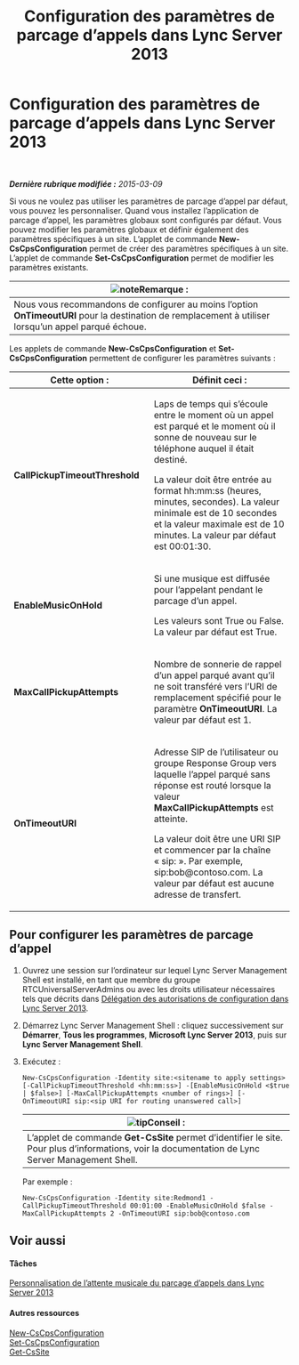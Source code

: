 ﻿---
title: Configuration des paramètres de parcage d’appels dans Lync Server 2013
TOCTitle: Configuration des paramètres de parcage d’appels dans Lync Server 2013
ms:assetid: 3bed9d09-8363-4fff-a220-f0f6d3a81241
ms:mtpsurl: https://technet.microsoft.com/fr-fr/library/Gg425886(v=OCS.15)
ms:contentKeyID: 49296947
ms.date: 05/20/2016
mtps_version: v=OCS.15
ms.translationtype: HT
---

# Configuration des paramètres de parcage d’appels dans Lync Server 2013

 

_**Dernière rubrique modifiée :** 2015-03-09_

Si vous ne voulez pas utiliser les paramètres de parcage d’appel par défaut, vous pouvez les personnaliser. Quand vous installez l’application de parcage d’appel, les paramètres globaux sont configurés par défaut. Vous pouvez modifier les paramètres globaux et définir également des paramètres spécifiques à un site. L’applet de commande **New-CsCpsConfiguration** permet de créer des paramètres spécifiques à un site. L’applet de commande **Set-CsCpsConfiguration** permet de modifier les paramètres existants.

<table>
<thead>
<tr class="header">
<th><img src="images/Gg398920.note(OCS.15).gif" title="note" alt="note" />Remarque :</th>
</tr>
</thead>
<tbody>
<tr class="odd">
<td>Nous vous recommandons de configurer au moins l’option <strong>OnTimeoutURI</strong> pour la destination de remplacement à utiliser lorsqu’un appel parqué échoue.</td>
</tr>
</tbody>
</table>


Les applets de commande **New-CsCpsConfiguration** et **Set-CsCpsConfiguration** permettent de configurer les paramètres suivants :


<table>
<colgroup>
<col style="width: 50%" />
<col style="width: 50%" />
</colgroup>
<thead>
<tr class="header">
<th>Cette option :</th>
<th>Définit ceci :</th>
</tr>
</thead>
<tbody>
<tr class="odd">
<td><p><strong>CallPickupTimeoutThreshold</strong></p></td>
<td><p>Laps de temps qui s’écoule entre le moment où un appel est parqué et le moment où il sonne de nouveau sur le téléphone auquel il était destiné.</p>
<p>La valeur doit être entrée au format hh:mm:ss (heures, minutes, secondes). La valeur minimale est de 10 secondes et la valeur maximale est de 10 minutes. La valeur par défaut est 00:01:30.</p></td>
</tr>
<tr class="even">
<td><p><strong>EnableMusicOnHold</strong></p></td>
<td><p>Si une musique est diffusée pour l’appelant pendant le parcage d’un appel.</p>
<p>Les valeurs sont True ou False. La valeur par défaut est True.</p></td>
</tr>
<tr class="odd">
<td><p><strong>MaxCallPickupAttempts</strong></p></td>
<td><p>Nombre de sonnerie de rappel d’un appel parqué avant qu’il ne soit transféré vers l’URI de remplacement spécifié pour le paramètre <strong>OnTimeoutURI</strong>. La valeur par défaut est 1.</p></td>
</tr>
<tr class="even">
<td><p><strong>OnTimeoutURI</strong></p></td>
<td><p>Adresse SIP de l’utilisateur ou groupe Response Group vers laquelle l’appel parqué sans réponse est routé lorsque la valeur <strong>MaxCallPickupAttempts</strong> est atteinte.</p>
<p>La valeur doit être une URI SIP et commencer par la chaîne « sip: ». Par exemple, sip:bob@contoso.com. La valeur par défaut est aucune adresse de transfert.</p></td>
</tr>
</tbody>
</table>


## Pour configurer les paramètres de parcage d’appel

1.  Ouvrez une session sur l’ordinateur sur lequel Lync Server Management Shell est installé, en tant que membre du groupe RTCUniversalServerAdmins ou avec les droits utilisateur nécessaires tels que décrits dans [Délégation des autorisations de configuration dans Lync Server 2013](lync-server-2013-delegate-setup-permissions.md).

2.  Démarrez Lync Server Management Shell : cliquez successivement sur **Démarrer**, **Tous les programmes**, **Microsoft Lync Server 2013**, puis sur **Lync Server Management Shell**.

3.  Exécutez :
    
        New-CsCpsConfiguration -Identity site:<sitename to apply settings> [-CallPickupTimeoutThreshold <hh:mm:ss>] -[EnableMusicOnHold <$true | $false>] [-MaxCallPickupAttempts <number of rings>] [-OnTimeoutURI sip:<sip URI for routing unanswered call>]
    
    <table>
    <thead>
    <tr class="header">
    <th><img src="images/JJ205025.tip(OCS.15).gif" title="tip" alt="tip" />Conseil :</th>
    </tr>
    </thead>
    <tbody>
    <tr class="odd">
    <td>L’applet de commande <strong>Get-CsSite</strong> permet d’identifier le site. Pour plus d’informations, voir la documentation de Lync Server Management Shell.</td>
    </tr>
    </tbody>
    </table>
    
    Par exemple :
    
        New-CsCpsConfiguration -Identity site:Redmond1 -CallPickupTimeoutThreshold 00:01:00 -EnableMusicOnHold $false -MaxCallPickupAttempts 2 -OnTimeoutURI sip:bob@contoso.com

## Voir aussi

#### Tâches

[Personnalisation de l’attente musicale du parcage d’appels dans Lync Server 2013](lync-server-2013-customize-call-park-music-on-hold.md)  

#### Autres ressources

[New-CsCpsConfiguration](https://docs.microsoft.com/en-us/powershell/module/skype/New-CsCpsConfiguration)  
[Set-CsCpsConfiguration](set-cscpsconfiguration.md)  
[Get-CsSite](https://docs.microsoft.com/en-us/powershell/module/skype/Get-CsSite)

